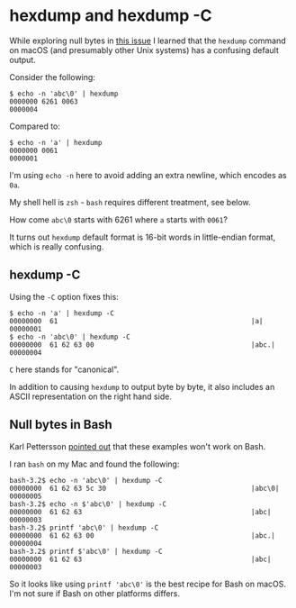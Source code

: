 # hexdump and hexdump -C

While exploring null bytes in [this issue](https://github.com/simonw/ttok/issues/3) I learned that the `hexdump` command on macOS (and presumably other Unix systems) has a confusing default output.

Consider the following:
```
$ echo -n 'abc\0' | hexdump
0000000 6261 0063                              
0000004
```
Compared to:
```
$ echo -n 'a' | hexdump    
0000000 0061                                   
0000001
```
I'm using `echo -n` here to avoid adding an extra newline, which encodes as `0a`.

My shell hell is `zsh` - `bash` requires different treatment, see below.

How come `abc\0` starts with 6261 where `a` starts with `0061`?

It turns out `hexdump` default format is 16-bit words in little-endian format, which is really confusing.

## hexdump -C

Using the `-C` option fixes this:
```
$ echo -n 'a' | hexdump -C
00000000  61                                                |a|
00000001
$ echo -n 'abc\0' | hexdump -C
00000000  61 62 63 00                                       |abc.|
00000004
```
`C` here stands for "canonical".

In addition to causing `hexdump` to output byte by byte, it also includes an ASCII representation on the right hand side.

## Null bytes in Bash

Karl Pettersson [pointed out](https://twitter.com/KarlPettersso10/status/1660721994793377792) that these examples won't work on Bash.

I ran `bash` on my Mac and found the following:

```
bash-3.2$ echo -n 'abc\0' | hexdump -C
00000000  61 62 63 5c 30                                    |abc\0|
00000005
bash-3.2$ echo -n $'abc\0' | hexdump -C
00000000  61 62 63                                          |abc|
00000003
bash-3.2$ printf 'abc\0' | hexdump -C
00000000  61 62 63 00                                       |abc.|
00000004
bash-3.2$ printf $'abc\0' | hexdump -C
00000000  61 62 63                                          |abc|
00000003
```
So it looks like using `printf 'abc\0'` is the best recipe for Bash on macOS. I'm not sure if Bash on other platforms differs.
